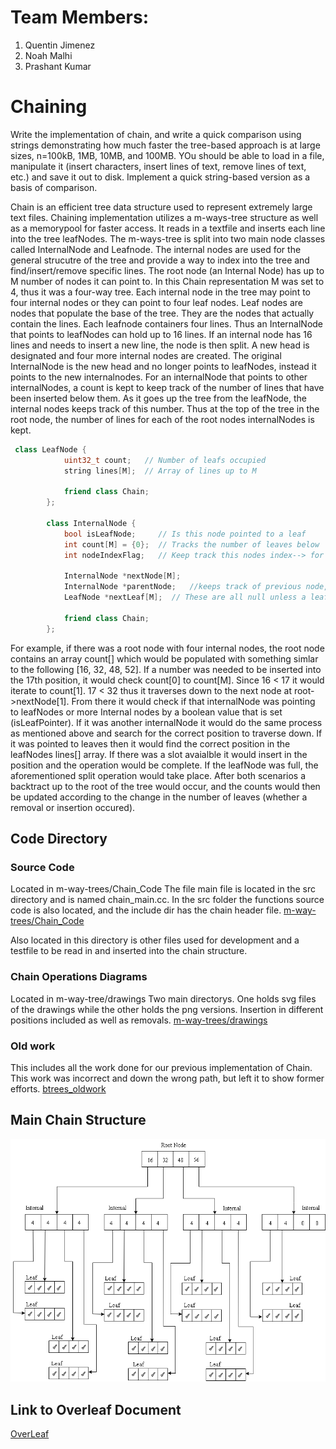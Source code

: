 # Team Members:
1. Quentin Jimenez
2. Noah Malhi
3. Prashant Kumar

# Chaining

Write the implementation of chain, and write a quick comparison using strings demonstrating how much faster the tree-based approach is at large sizes, n=100kB, 1MB, 10MB, and 100MB. YOu should be able to load in a file, manipulate it (insert characters, insert lines of text, remove lines of text, etc.) and save it out to disk. Implement a quick string-based version as a basis of comparison.

Chain is an efficient tree data structure used to represent extremely large text files. Chaining implementation utilizes a m-ways-tree structure as well as a memorypool for faster access. It reads in a textfile and inserts each line into the tree leafNodes. The m-ways-tree is split into two main node classes called InternalNode and Leafnode. The internal nodes are used for the general strucutre of the tree and provide a way to index into the tree and find/insert/remove specific lines. The root node (an Internal Node) has up to M number of nodes it can point to. In this Chain representation M was set to 4, thus it was a four-way tree. Each internal node in the tree may point to four internal nodes or they can point to four leaf nodes. Leaf nodes are nodes that populate the base of the tree. They are the nodes that actually contain the lines. Each leafnode containers four lines. Thus an InternalNode that points to leafNodes can hold up to 16 lines. If an internal node has 16 lines and needs to insert a new line, the node is then split. A new head is designated and four more internal nodes are created. The original InternalNode is the new head and no longer points to leafNodes, instead it points to the new internalnodes. For an internalNode that points to other internalNodes, a count is kept to keep track of the number of lines that have been inserted below them. As it goes up the tree from the leafNode, the internal nodes keeps track of this number. Thus at the top of the tree in the root node, the number of lines for each of the root nodes internalNodes is kept. 

```C++
 class LeafNode {
            uint32_t count;   // Number of leafs occupied
            string lines[M];  // Array of lines up to M

            friend class Chain;
        };

        class InternalNode {
            bool isLeafNode;     // Is this node pointed to a leaf
            int count[M] = {0};  // Tracks the number of leaves below
            int nodeIndexFlag;   // Keep track this nodes index--> for backtrace

            InternalNode *nextNode[M];
            InternalNode *parentNode;   //keeps track of previous node, used to update count
            LeafNode *nextLeaf[M];  // These are all null unless a leaf node

            friend class Chain;
        };
```

For example, if there was a root node with four internal nodes, the root node contains an array count[] which would be populated with something simlar to the following [16, 32, 48, 52]. If a number was needed to be inserted into the 17th position, it would check count[0] to count[M]. Since 16 < 17 it would iterate to count[1]. 17 < 32 thus it traverses down to the next node at root->nextNode[1]. From there it would check if that internalNode was pointing to leafNodes or more Internal nodes by a boolean value that is set (isLeafPointer). If it was another internalNode it would do the same process as mentioned above and search for the correct position to traverse down. If it was pointed to leaves then it would find the correct position in the leafNodes lines[] array. If there was a slot avaialble it would insert in the position and the operation would be complete. If the leafNode was full, the aforementioned split operation would take place. After both scenarios a backtract up to the root of the tree would occur, and the counts would then be updated according to the change in the number of leaves (whether a removal or insertion occured).

## Code Directory


### Source Code
Located in m-way-trees/Chain_Code
The file main file is located in the src directory and is named chain_main.cc. In the src folder the functions source code is also located, and the include dir has the chain header file.
[m-way-trees/Chain_Code]( https://github.com/Quentin-Jimenez/CPE593-Chaining/tree/main/m-wayTrees/Chain_Code )

Also located in this directory is other files used for development and a testfile to be read in and inserted into the chain structure.

### Chain Operations Diagrams
Located in m-way-tree/drawings
Two main directorys. One holds svg files of the drawings while the other holds the png versions.
Insertion in different positions included as well as removals.
[m-way-trees/drawings]( https://github.com/Quentin-Jimenez/CPE593-Chaining/tree/main/m-wayTrees/drawings )

### Old work
This includes all the work done for our previous implementation of Chain. This work was incorrect and down the wrong path, but left it to show former efforts.
[btrees_oldwork]( https://github.com/Quentin-Jimenez/CPE593-Chaining/tree/main/b-trees_oldwork )

## Main Chain Structure
![Alt text](structure1.png?raw=true "Chain Example")

## Link to Overleaf Document
[OverLeaf]( https://www.overleaf.com/project/63619b45345cef2f8b52957e )
